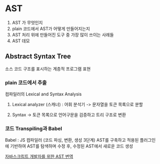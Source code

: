  # AST
1. AST 가 무엇인지
2. plain 코드에서 AST가 어떻게 만들어지는지 
3. AST 처리 위에 만들어진 도구 중 가장 많이 쓰이는 사례들 
4. AST 데모 

## Abstract Syntax Tree 
소스 코드 구조를 표시하는 계층적 프로그램 표현 

### plain 코드에서 추출 
컴파일러의 Lexical and Syntax Analysis <br>
1. Lexical analyzer (스캐너) : 어휘 분석기
 -> 문자열을 토큰 목록으로 분할

2. Syntax 
 -> 토큰 목록으로 언어구문을 검증하고 트리 구조로 변환 
 
### 코드 Transpiling과 Babel 

Babel : JS 컴파일러 (코드 파싱, 변환, 생성 3단계)
     AST를 구축하고 적용된 플러그인에 기반하여 AST를 탐색하며 수정 후, 수정된 AST에서 새로운 코드 생성 

     

[자바스크립트 개발자를 위한 AST 번역](https://gyujincho.github.io/2018-06-19/AST-for-JS-devlopers)